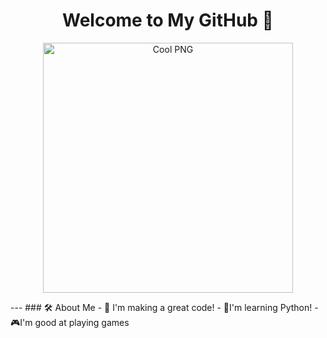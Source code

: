 <h1 align="center">Welcome to My GitHub 👋</h1> <p align="center"> <img src="https://logos-world.net/wp-content/uploads/2020/11/GitHub-Logo.png" alt="Cool PNG" width="400"/> </p> --- ### 🛠 About Me - 🔭 I'm making a great code! - 🌱I'm learning Python! - 🎮I'm good at playing games
